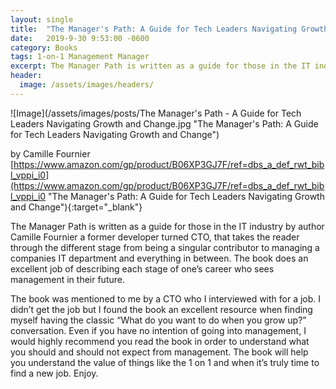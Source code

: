 ```yaml
---
layout: single
title:  "The Manager's Path: A Guide for Tech Leaders Navigating Growth and Change"
date:   2019-9-30 9:53:00 -0600
category: Books
tags: 1-on-1 Management Manager
excerpt: The Manager Path is written as a guide for those in the IT industry by author Camille Fournier a former developer turned CTO, that takes the reader through the different stage from being a singular contributor to managing a companies IT department and everything in between. The book does an excellent job of describing each stage of one’s career who sees management in their future.
header:
  image: /assets/images/headers/
---
```


![Image](/assets/images/posts/The Manager's Path - A Guide for Tech Leaders Navigating Growth and Change.jpg "The Manager's Path: A Guide for Tech Leaders Navigating Growth and Change")

by Camille Fournier <br />[https://www.amazon.com/gp/product/B06XP3GJ7F/ref=dbs_a_def_rwt_bibl_vppi_i0](https://www.amazon.com/gp/product/B06XP3GJ7F/ref=dbs_a_def_rwt_bibl_vppi_i0 "The Manager's Path: A Guide for Tech Leaders Navigating Growth and Change"){:target="_blank"}

The Manager Path is written as a guide for those in the IT industry by author Camille Fournier a former developer turned CTO, that takes the reader through the different stage from being a singular contributor to managing a companies IT department and everything in between.  The book does an excellent job of describing each stage of one’s career who sees management in their future.

The book was mentioned to me by a CTO who I interviewed with for a job.  I didn’t get the job but I found the book an excellent resource when finding myself having the classic “What do you want to do when you grow up?” conversation.  Even if you have no intention of going into management, I would highly recommend you read the book in order to understand what you should and should not expect from management.  The book will help you understand the value of things like the 1 on 1 and when it’s truly time to find a new job.  Enjoy.